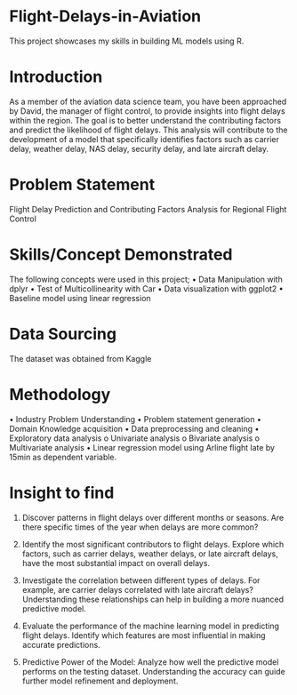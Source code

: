 # Flight-Delays-in-Aviation
This project showcases my skills in building ML models using R.
# Introduction

As a member of the aviation data science team, you have been approached by David, the manager of flight control, to provide insights into flight delays within the region. The goal is to better understand the contributing factors and predict the likelihood of flight delays. This analysis will contribute to the development of a model that specifically identifies factors such as carrier delay, weather delay, NAS delay, security delay, and late aircraft delay.

# Problem Statement
Flight Delay Prediction and Contributing Factors Analysis for Regional Flight Control

# Skills/Concept Demonstrated
The following concepts were used in this project;
•	Data Manipulation with dplyr
•	Test of Multicollinearity with Car
•	Data visualization with ggplot2
•	Baseline model using linear regression
        
         
# Data Sourcing
The dataset was obtained from Kaggle

# Methodology
•	Industry Problem Understanding
•	Problem statement generation
•	Domain Knowledge acquisition
•	Data preprocessing and cleaning
•	Exploratory data analysis
o	Univariate analysis
o	Bivariate analysis
o	Multivariate analysis
•	Linear regression model using Arline flight late by 15min as dependent variable.

# Insight to find
1.	Discover patterns in flight delays over different months or seasons. Are there specific times of the year when delays are more common? 

2.	Identify the most significant contributors to flight delays. Explore which factors, such as carrier delays, weather delays, or late aircraft delays, have the most substantial impact on overall delays.


3.	Investigate the correlation between different types of delays. For example, are carrier delays correlated with late aircraft delays? Understanding these relationships can help in building a more nuanced predictive model.

4.	Evaluate the performance of the machine learning model in predicting flight delays. Identify which features are most influential in making accurate predictions.


5.	Predictive Power of the Model: Analyze how well the predictive model performs on the testing dataset. Understanding the accuracy can guide further model refinement and deployment.



